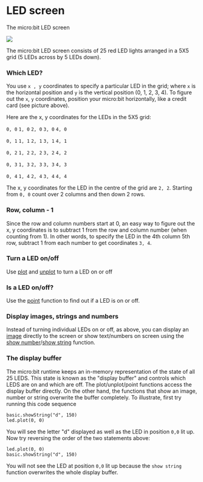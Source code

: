 # LED screen

The micro:bit LED screen 

![](/static/mb/device/screen-0.png)

The micro:bit LED screen consists of 25 red LED lights arranged in a 5X5 grid (5 LEDs across by 5 LEDs down).

### Which LED?

You use ``x , y`` coordinates to specify a particular LED in the grid; where ``x`` is the horizontal position and ``y`` is the vertical position (0, 1, 2, 3, 4). To figure out the ``x``, ``y`` coordinates, position your micro:bit horizontally, like a credit card (see picture above).

Here are the x, y coordinates for the LEDs in the 5X5 grid:

`0, 0` `1, 0` `2, 0` `3, 0` `4, 0`

`0, 1` `1, 1` `2, 1` `3, 1` `4, 1`

`0, 2` `1, 2` `2, 2` `3, 2` `4, 2`

`0, 3` `1, 3` `2, 3` `3, 3` `4, 3`

`0, 4` `1, 4` `2, 4` `3, 4` `4, 4`

The x, y coordinates for the LED in the centre of the grid are `2, 2`. Starting from `0, 0` count over 2 columns and then down 2 rows.

### Row, column - 1

Since the row and column numbers start at 0, an easy way to figure out the x, y coordinates is to subtract 1 from the row and column number (when counting from 1). In other words, to specify the LED in the 4th column 5th row, subtract 1 from each number to get coordinates `3, 4`.

### Turn a LED on/off

Use [plot](/led/plot) and [unplot](/led/unplot) to turn a LED on or off

### Is a LED on/off?

Use the [point](/led/point) function to find out if a LED is on or off.

### Display images, strings and numbers

Instead of turning individual LEDs on or off, as above, you can display an [image](/reference/images/image) directly to the screen or show text/numbers on screen using the [show number](/reference/basic/show-number)/[show string](/reference/basic/show-string) function.

### The display buffer

The micro:bit runtime keeps an in-memory representation of the state of all 25 LEDS. This state is known as the "display buffer" and controls which LEDS are on and which are off. The plot/unplot/point functions access the display buffer directly. On the other hand, the functions that show an image, number or string overwrite the buffer completely. To illustrate, first try running this code sequence

```
basic.showString("d", 150)
led.plot(0, 0)
```

You will see the letter "d" displayed as well as the LED in position `0,0` lit up. Now try reversing the order of the two statements above:

```
led.plot(0, 0)
basic.showString("d", 150)
```

You will not see the LED at position `0,0` lit up because the `show string` function overwrites the whole display buffer.

